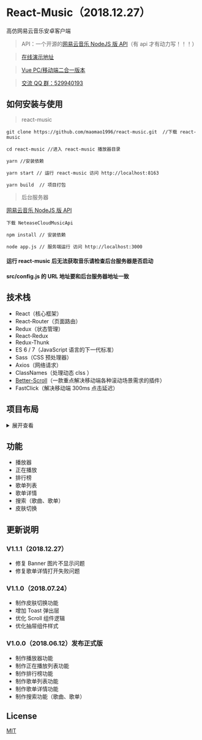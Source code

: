 # React-Music（2018.12.27）

高仿网易云音乐安卓客户端

> API：一个开源的[网易云音乐 NodeJS 版 API](https://binaryify.github.io/NeteaseCloudMusicApi)（有 api 才有动力写！！！）

> [在线演示地址](http://reactmusic.mtnhao.com)

> [Vue PC/移动端二合一版本](https://github.com/maomao1996/Vue-mmPlayer)

> [交流 QQ 群：529940193](http://shang.qq.com/wpa/qunwpa?idkey=f8be1b627a89108ccfda9308720d2a4d0eb3306f253c5d3e8d58452e20b91129)

## 如何安装与使用

> react-music

```
git clone https://github.com/maomao1996/react-music.git  //下载 react-music

cd react-music //进入 react-music 播放器目录

yarn //安装依赖

yarn start // 运行 react-music 访问 http://localhost:8163

yarn build  // 项目打包
```

> 后台服务器

[网易云音乐 NodeJS 版 API](https://binaryify.github.io/NeteaseCloudMusicApi)

```
下载 NeteaseCloudMusicApi

npm install // 安装依赖

node app.js // 服务端运行 访问 http://localhost:3000
```

#### 运行 react-music 后无法获取音乐请检查后台服务器是否启动

#### src/config.js 的 URL 地址要和后台服务器地址一致

## 技术栈

-   React（核心框架）
-   React-Router（页面路由）
-   Redux（状态管理）
-   React-Redux
-   Redux-Thunk
-   ES 6 / 7（JavaScript 语言的下一代标准）
-   Sass（CSS 预处理器）
-   Axios（网络请求）
-   ClassNames（处理动态 clss ）
-   [Better-Scroll](https://ustbhuangyi.github.io/better-scroll/#/zh)（一款重点解决移动端各种滚动场景需求的插件）
-   FastClick（解决移动端 300ms 点击延迟）

## 项目布局

<details>
<summary>展开查看</summary>
<pre><code>.
├── config                                          // webpack 配置文件
├── public                                          // 项目启动页面
├── scripts                                         // 脚本工具
├── screenshots                                     // 项目截图
├── src                                             // 项目源码目录
│   ├── api                                         // 数据交互
│   │   └── index.js
│   ├── assets                                      // 静态资源目录
│   │   ├── css                                     // 样式表目录
│   │   │   ├── index.scss                          // 基础样式
│   │   │   ├── mixin.scss                          // 基础样式宏
│   │   │   ├── playCount.scss                      // 播放数量样式宏
│   │   │   ├── reset.css                           // 基础重置
│   │   │   └── var.scss                            // 基本变量
│   │   └── img                                     // 图片目录
│   ├── base                                        // 公共基础组件目录
│   │   ├── columnList                              // 歌单基础列表组件 —— 列
│   │   │   ├── columnList.js
│   │   │   └── columnList.scss
│   │   ├── drawer                                  // 抽屉组件
│   │   │   ├── drawer.js
│   │   │   └── drawer.scss
│   │   ├── loading                                 // loading 组件
│   │   │   ├── loading.js
│   │   │   └── loading.scss
│   │   ├── notification                            // 通知组件（Toast）
│   │   │   ├── notification.js
│   │   │   └── notification.scss
│   │   ├── progress                                // 进度条拖动组件
│   │   │   ├── progress.js
│   │   │   └── progress.scss
│   │   ├── rowList                                 // 歌单列表基础组件 —— 行
│   │   │   ├── rowList.js
│   │   │   └── rowList.scss
│   │   ├── scroll                                  // 滚动组件
│   │   │   ├── scroll.js
│   │   │   └── scroll.scss
│   │   ├── slide                                   // slide 组件
│   │   │   ├── slide.js
│   │   │   └── slide.scss
│   │   ├── songlist                                // 歌曲列表基础组件
│   │   │    ├── songlist.js
│   │   │    └── songlist.scss
│   │   └── toast                                   // Toast 组件
│   │        ├── toast.js
│   │        └── toast.scss
│   ├── common                                      // 公共 Js 目录
│   │   └── util.js                                 // 公用 Js 方法
│   ├── components                                  // 公共项目组件目录
│   │   ├── menu                                    // 菜单组件
│   │   │   ├── menu-item                           // 菜单 Item 组件
│   │   │   │   └── menu-item.js
│   │   │   ├── menu.js
│   │   │   └── menu.scss
│   │   ├── mm-header                               // 一级导航组件
│   │   │   ├── mm-header.js
│   │   │   └── mm-header.scss
│   │   ├── mm-nav                                  // 二级导航组件
│   │   │   ├── mm-nav.js
│   │   │   └── mm-nav.scss
│   │   ├── player                                  // 播放组件
│   │   │   ├── player.js
│   │   │   └── player.scss
│   │   ├── search-list                             // 搜索列表详情组件
│   │        ├── search-list.js
│   │        └── search-list.scss
│   ├── model                                       // 数据模型目录
│   ├── pages                                       // 项目主页面目录
│   │   ├── discover                                // 发现页面
│   │   │   ├── discover.js
│   │   │   └── discover.scss
│   │   ├── playlist                                // 歌单详情页面
│   │   │   ├── playlist.js
│   │   │   └── playlist.scss
│   │   ├── search                                  // 搜索
│   │   │   ├── search.js
│   │   │   └── search.scss
│   │   ├── sheetlist                               // 歌单页面
│   │   │   ├── sheetlist.js
│   │   │   └── sheetlist.scss
│   │   ├── skin                                    // 皮肤切换页面
│   │   │   ├── skin.js
│   │   │   └── skin.scss
│   │   ├── toplist                                 // 排行榜页面
│   │   │   ├── toplist.js
│   │   │   └── toplist.scss
│   │   └── App.js                                  // 根组件
│   ├── store                                       // redux 目录
│   │   ├── actions.js                              // 配置 actions 方法
│   │   ├── actionTypes.js                          // 配置 actions 常量
│   │   ├── index.js                                // 引用 redux
│   │   └── reducers.js                             // 处理数据
│   ├── config.js                                   // 基础配置
│   └── index.js                                    // 入口主文件
</code></pre>
</details>

## 功能

-   播放器
-   正在播放
-   排行榜
-   歌单列表
-   歌单详情
-   搜索（歌曲、歌单）
-   皮肤切换

## 更新说明

### V1.1.1（2018.12.27）

-   修复 Banner 图片不显示问题
-   修复歌单详情打开失败问题

### V1.1.0（2018.07.24）

-   制作皮肤切换功能
-   增加 Toast 弹出层
-   优化 Scroll 组件逻辑
-   优化抽屉组件样式

### V1.0.0（2018.06.12）发布正式版

-   制作播放器功能
-   制作正在播放列表功能
-   制作排行榜功能
-   制作歌单列表功能
-   制作歌单详情功能
-   制作搜索功能（歌曲、歌单）

## License

[MIT](https://github.com/maomao1996/react-music/blob/master/LICENSE)
